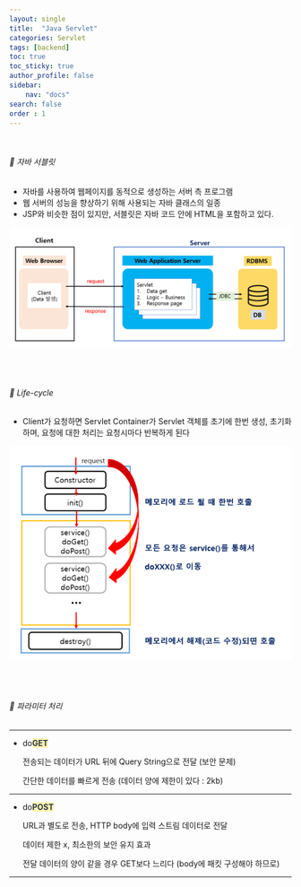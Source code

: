 ```yaml
---
layout: single
title:  "Java Servlet"
categories: Servlet
tags: [backend]
toc: true
toc_sticky: true
author_profile: false
sidebar:
    nav: "docs"
search: false
order : 1
---
```


<br>

###### 🚥  자바 서블릿

- 자바를 사용하여 웹페이지를 동적으로 생성하는 서버 측 프로그램
- 웹 서버의 성능을 향상하기 위해 사용되는 자바 클래스의 일종
- JSP와 비슷한 점이 있지만, 서블릿은 자바 코드 안에 HTML을 포함하고 있다.

![image-20220401211532371](../../images/db/2022-04-01-be/image-20220401211532371.png)



<br><br>

###### 🚥 Life-cycle

- Client가 요청하면 Servlet Container가 Servlet 객체를 초기에 한번 생성, 초기화하며,  요청에 대한 처리는 요청시마다 반복하게 된다

![image-20220401213704930](../../images/db/2022-04-01-be/image-20220401213704930.png)

<br><br>

###### 🚥 파라미터 처리

----------------

- do<span style="color:#2d3748;background-color:#fff5b1">**GET**</span>
  
  전송되는 데이터가 URL 뒤에 Query String으로 전달 (보안 문제)
  
  간단한 데이터를 빠르게 전송 (데이터 양에 제한이 있다 : 2kb)

-----------------

- do<span style="color:#2d3748;background-color:#fff5b1">**POST**</span>
  
  URL과 별도로 전송, HTTP body에 입력 스트림 데이터로 전달
  
  데이터 제한 x, 최소한의 보안 유지 효과
  
  전달 데이터의 양이 같을 경우 GET보다 느리다 (body에 패킷 구성해야 하므로)

-----------

<br><br>
